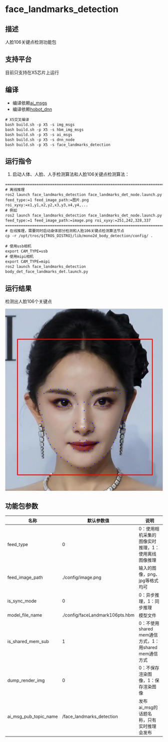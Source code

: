 # face_landmarks_detection

## 描述

人脸106关键点检测功能包

## 支持平台

目前只支持在X5芯片上运行

## 编译

- 编译依赖[ai_msgs](https://github.com/D-Robotics/hobot_msgs)
- 编译依赖[hobot_dnn](https://github.com/D-Robotics/hobot_dnn)

```shell
# X5交叉编译
bash build.sh -p X5 -s img_msgs
bash build.sh -p X5 -s hbm_img_msgs
bash build.sh -p X5 -s ai_msgs
bash build.sh -p X5 -s dnn_node
bash build.sh -p X5 -s face_landmarks_detection
```

## 运行指令

1. 启动人体、人脸、人手检测算法和人脸106关键点检测算法：

```shell
===============================================================================================================================
# 离线推理
ros2 launch face_landmarks_detection face_landmarks_det_node.launch.py feed_type:=1 feed_image_path:=图片.png roi_xyxy:=x1,y1,x2,y2,x3,y3,x4,y4,...
# 例如
ros2 launch face_landmarks_detection face_landmarks_det_node.launch.py feed_type:=1 feed_image_path:=image.png roi_xyxy:=251,242,328,337
===============================================================================================================================
# 在线推理，需要同时启动身体部分检测和人脸106关键点检测算法节点
cp -r /opt/tros/${TROS_DISTRO}/lib/mono2d_body_detection/config/ .

# 使用usb相机
export CAM_TYPE=usb
# 使用mipi相机
export CAM_TYPE=mipi
ros2 launch face_landmarks_detection body_det_face_landmarks_det.launch.py
```


## 运行结果

检测出人脸106个关键点

![](./doc/render.png)

## 功能包参数

| 名称                  | 默认参数值                      | 说明                                                 |
| --------------------- | ------------------------------- | ---------------------------------------------------- |
| feed_type             | 0                               | 0：使用相机采集的图像实时推理，1：使用离线图像推理   |
| feed_image_path       | ./config/image.png              | 输入的图像，png、jpg等格式均可                       |
| is_sync_mode          | 0                               | 0：异步推理，1：同步推理                             |
| model_file_name       | ./config/faceLandmark106pts.hbm | 模型文件                                             |
| is_shared_mem_sub     | 1                               | 0：不使用shared mem通信方式，1：用shared mem通信方式 |
| dump_render_img       | 0                               | 0：不保存渲染图像，1：保存渲染图像                   |
| ai_msg_pub_topic_name | /face_landmarks_detection       | 发布ai_msg的话题名称，只有实时推理会发布             |
